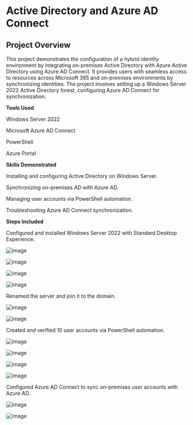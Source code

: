 # Active Directory and Azure AD Connect

## Project Overview

This project demonstrates the configuration of a hybrid identity environment by integrating on-premises Active Directory with Azure Active Directory using Azure AD Connect. It provides users with seamless access to resources across Microsoft 365 and on-premises environments by synchronizing identities. The project involves setting up a Windows Server 2022 Active Directory forest, configuring Azure AD Connect for synchronization.

**Tools Used**

Windows Server 2022

Microsoft Azure AD Connect

PowerShell

Azure Portal

**Skills Demonstrated**

Installing and configuring Active Directory on Windows Server.

Synchronizing on-premises AD with Azure AD.

Managing user accounts via PowerShell automation.

Troubleshooting Azure AD Connect synchronization.


**Steps Included**

Configured and installed Windows Server 2022 with Standard Desktop Experience.

![image](https://github.com/user-attachments/assets/e9d0d504-3c03-4aff-8c87-3b0c50bac4fb)

![image](https://github.com/user-attachments/assets/6713872b-6fe2-41d5-8a67-4fc6de6fe608)

![image](https://github.com/user-attachments/assets/506e2daa-0d30-4af7-bd57-69c2b67b2c1c)

![image](https://github.com/user-attachments/assets/0c6489a3-f9e3-47e3-b019-4a8eb57afe04)


Renamed the server and join it to the domain.


![image](https://github.com/user-attachments/assets/3f7a3d13-7ed0-4015-a3a2-78d82b0128ed)

![image](https://github.com/user-attachments/assets/4fb5ef17-60e5-4e2d-808e-f5b862dfa051)


Created and verified 10 user accounts via PowerShell automation.

![image](https://github.com/user-attachments/assets/b8a49f85-c45f-4480-9fbe-7c844069d97d)

![image](https://github.com/user-attachments/assets/9f3b7ae6-b4a0-40bc-abe9-f3c5a1dc9541)

![image](https://github.com/user-attachments/assets/2c1330ab-c290-48ff-a76b-c57d4145608e)

![image](https://github.com/user-attachments/assets/f784a951-8a13-472f-a160-53832055d7d4)


Configured Azure AD Connect to sync on-premises user accounts with Azure AD.


![image](https://github.com/user-attachments/assets/3c79a587-b259-4687-ae18-983d149b2da8)

![image](https://github.com/user-attachments/assets/89c5054b-81e3-4280-9b22-6ff6d4879ec3)



